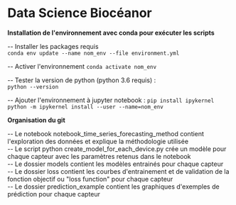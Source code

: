 # Data Science Biocéanor

**Installation de l'environnement avec conda pour exécuter les scripts**

-- Installer les packages requis   
`conda env update --name nom_env --file environment.yml`

-- Activer l'environnement
`conda activate nom_env`

-- Tester la version de python (python 3.6 requis) :     
`python --version`

-- Ajouter l'environnement à jupyter notebook :
`pip install ipykernel`
`python -m ipykernel install --user --name=nom_env`

**Organisation du git**

-- Le notebook notebook_time_series_forecasting_method contient l'exploration des données et explique la méthodologie utilisée           
-- Le script python create_model_for_each_device.py crée un modèle pour chaque capteur avec les paramètres retenus dans le notebook          
-- Le dossier models contient les modèles entrainés pour chaque capteur                   
-- Le dossier loss contient les courbes d'entrainement et de validation de la fonction objectif ou "loss function" pour chaque capteur              
-- Le dossier prediction_example contient les graphiques d'exemples de prédiction pour chaque capteur               
